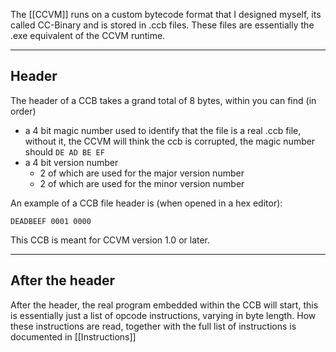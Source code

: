The [[CCVM]] runs on a custom bytecode format that I designed myself, its called CC-Binary and is stored in .ccb files. These files are essentially the .exe equivalent of the CCVM runtime.

---

## Header
The header of a CCB takes a grand total of 8 bytes, within you can find (in order)
- a 4 bit magic number used to identify that the file is a real .ccb file, without it, the CCVM will think the ccb is corrupted, the magic number should `DE AD BE EF`
- a 4 bit version number
	- 2 of which are used for the major version number
	- 2 of which are used for the minor version number

An example of a CCB file header is (when opened in a hex editor):
```
DEADBEEF 0001 0000
```

This CCB is meant for CCVM version 1.0 or later.

---

## After the header
After the header, the real program embedded within the CCB will start, this is essentially just a list of opcode instructions, varying in byte length. How these instructions are read, together with the full list of instructions is documented in [[Instructions]]